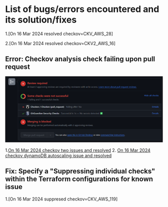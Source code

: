 # List of bugs/errors encountered and its solution/fixes

1.[On 16 Mar 2024 resolved checkov=CKV_AWS_28]

2.[On 16 Mar 2024 resolved checkov=CKV2_AWS_16]

## Error: Checkov analysis check failing upon pull request

![Checkov analysis on Terraform configurations when creating a pull request to merge to 1 branch above](/screenshots/checkov-screenshot.png)

1.[On 16 Mar 2024 checkov two issues and resolved](/screenshots/16032024-checkov-2_issues.png)
2. [On 16 Mar 2024 checkov dynamoDB autoscaling issue and resolved](/screenshots/16032024-checkov-autoScaling_issue.png)

## Fix: Specify a "Suppressing individual checks" within the Terraform configurations for known issue

1.[On 16 Mar 2024 suppresed checkov=CKV_AWS_119]


